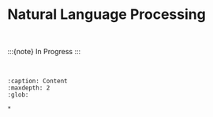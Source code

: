
# Natural Language Processing

<br>

:::{note}
In Progress
:::

<br>

```{toctree}
:caption: Content
:maxdepth: 2
:glob:

*
```

<br>
<br>

<br>
<br>

<br>
<br>

<br>
<br>